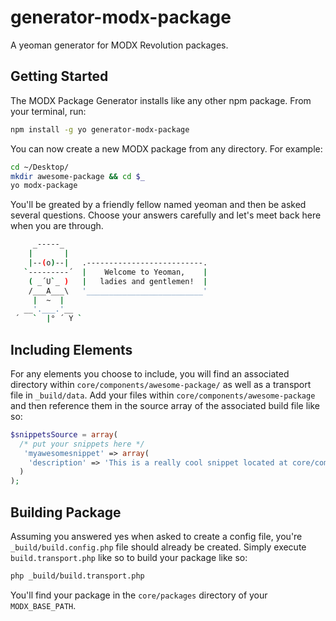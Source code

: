 generator-modx-package
======================

A yeoman generator for MODX Revolution packages.

## Getting Started
The MODX Package Generator installs like any other npm package. From your terminal, run:

```bash
npm install -g yo generator-modx-package
```

You can now create a new MODX package from any directory. For example:

```bash
cd ~/Desktop/
mkdir awesome-package && cd $_
yo modx-package
```

You'll be greated by a friendly fellow named yeoman and then be asked several questions. Choose your answers carefully and let's meet back here when you are through.

```bash
     _-----_
    |       |
    |--(o)--|   .--------------------------.
   `---------´  |    Welcome to Yeoman,    |
    ( _´U`_ )   |   ladies and gentlemen!  |
    /___A___\   '__________________________'
     |  ~  |
   __'.___.'__
 ´   `  |° ´ Y `
```

## Including Elements
For any elements you choose to include, you will find an associated directory within `core/components/awesome-package/` as well as a transport file in `_build/data`. Add your files within `core/components/awesome-package` and then reference them in the source array of the associated build file like so:
```php
$snippetsSource = array(
  /* put your snippets here */
   'myawesomesnippet' => array(
  	'description' => 'This is a really cool snippet located at core/components/awesome-package/elements/snippetes/myawesomesnippet.php'
  )
);
```

## Building Package
Assuming you answered yes when asked to create a config file, you're `_build/build.config.php` file should already be created. Simply execute `build.transport.php` like so to build your package like so:
```bash
php _build/build.transport.php
```

You'll find your package in the `core/packages` directory of your `MODX_BASE_PATH`.


